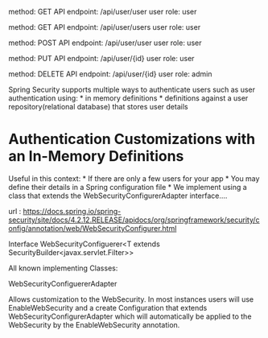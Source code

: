 
method:         GET
API endpoint:   /api/user/user
user role:      user


method:         GET
API endpoint:   /api/user/users
user role:      user


method:         POST
API endpoint:   /api/user/user
user role:      user



method:         PUT
API endpoint:   /api/user/{id}
user role:      user


method:         DELETE
API endpoint:   /api/user/{id}
user role:      admin




Spring Security supports multiple ways to authenticate users such as user
authentication using:
    *   in memory definitions
    *   definitions against a user repository(relational database)
        that stores user details 



Authentication Customizations with an In-Memory Definitions
===============================================================
Useful in this context:
    *   If there are only a few users for your app
    *   You may define their details in a Spring configuration file
    *   We implement using a class that extends the WebSecurityConfigurerAdapter
        interface....


url : https://docs.spring.io/spring-security/site/docs/4.2.12.RELEASE/apidocs/org/springframework/security/config/annotation/web/WebSecurityConfigurer.html


Interface WebSecurityConfiguerer<T extends SecurityBuilder<javax.servlet.Filter>>

All known implementing Classes:

WebSecurityConfiguererAdapter


Allows customization to the WebSecurity. In most instances users will use EnableWebSecurity and a create Configuration that extends WebSecurityConfigurerAdapter which will automatically be applied to the WebSecurity by the EnableWebSecurity annotation.







